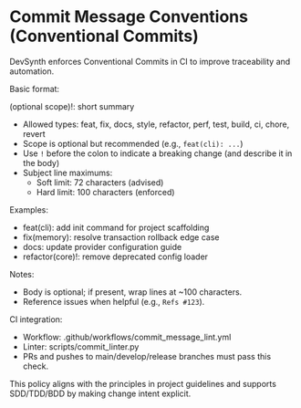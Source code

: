 # Commit Message Conventions (Conventional Commits)

DevSynth enforces Conventional Commits in CI to improve traceability and automation.

Basic format:

<type>(optional scope)!: short summary

- Allowed types: feat, fix, docs, style, refactor, perf, test, build, ci, chore, revert
- Scope is optional but recommended (e.g., `feat(cli): ...`)
- Use `!` before the colon to indicate a breaking change (and describe it in the body)
- Subject line maximums:
  - Soft limit: 72 characters (advised)
  - Hard limit: 100 characters (enforced)

Examples:
- feat(cli): add init command for project scaffolding
- fix(memory): resolve transaction rollback edge case
- docs: update provider configuration guide
- refactor(core)!: remove deprecated config loader

Notes:
- Body is optional; if present, wrap lines at ~100 characters.
- Reference issues when helpful (e.g., `Refs #123`).

CI integration:
- Workflow: .github/workflows/commit_message_lint.yml
- Linter: scripts/commit_linter.py
- PRs and pushes to main/develop/release branches must pass this check.

This policy aligns with the principles in project guidelines and supports SDD/TDD/BDD by making change intent explicit.
